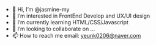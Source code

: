 - 👋 Hi, I’m @jasmine-my
- 👀 I’m interested in FrontEnd Develop and UX/UI design
- 🌱 I’m currently learning HTML/CSS/Javascript
- 💞️ I’m looking to collaborate on ...
- 📫 How to reach me email: yeunk0206@naver.com

<!---
jasmine-my/jasmine-my is a ✨ special ✨ repository because its `README.md` (this file) appears on your GitHub profile.
You can click the Preview link to take a look at your changes.
--->

